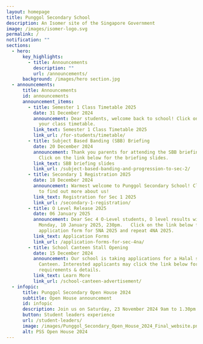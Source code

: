 ```yaml
---
layout: homepage
title: Punggol Secondary School
description: An Isomer site of the Singapore Government
image: /images/isomer-logo.svg
permalink: /
notification: ""
sections:
  - hero:
      key_highlights:
        - title: Announcements
          description: ""
          url: /announcements/
      background: /images/hero section.jpg
  - announcements:
      title: Announcements
      id: announcements
      announcement_items:
        - title: Semester 1 Class Timetable 2025
          date: 31 December 2024
          announcement: Dear students, welcome back to school! Click on the link below for
            your class timetable.
          link_text: Semester 1 Class Timetable 2025
          link_url: /for-students/timetable/
        - title: Subject Based Banding (SBB) Briefing
          date: 20 December 2024
          announcement: Thank you parents for attending the SBB briefing this morning.
            Click on the link below for the briefing slides.
          link_text: SBB briefing slides
          link_url: /subject-based-banding-and-progression-to-sec-2/
        - title: Secondary 1 Registration 2025
          date: 18 December 2024
          announcement: Warmest welcome to Punggol Secondary School! Click the link below
            to find out more about us!
          link_text: Registration for Sec 1 2025
          link_url: /secondary-1-registration/
        - title: O Level Release 2025
          date: 06 January 2025
          announcement: Dear Sec 4 O-Level students, O level results will be released on
            Monday, 10 January 2025, 230pm.   Click on the link below for
            application form for 5NA 2025 and repeat 4NA 2025.
          link_text: Application Forms
          link_url: /application-forms-for-sec-4na/
        - title: School Canteen Stall Opening
          date: 15 December 2024
          announcement: Our school is taking applications for a Halal stall for our School
            Canteen. Interested applicants may click the link below for
            requirements & details.
          link_text: Learn More
          link_url: /school-canteen-advertisement/
  - infopic:
      title: Punggol Secondary Open House 2024
      subtitle: Open House announcement
      id: infopic
      description: Join us on Saturday, 23 November 2024 9am to 1.30pm
      button: Student leaders experience
      url: /student-leaders/
      image: /images/Punggol_Secondary_Open_House_2024_Final_website.png
      alt: PSS Open House 2024
---
```

